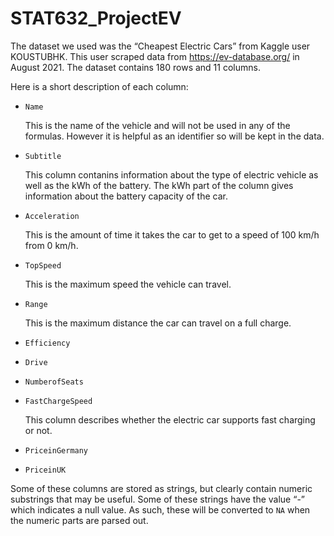# STAT632_ProjectEV

The dataset we used was the “Cheapest Electric Cars” from Kaggle user KOUSTUBHK. This user scraped data from https://ev-database.org/ in August 2021. The dataset contains 180 rows and 11 columns.

Here is a short description of each column:

* `Name`

    This is the name of the vehicle and will not be used in any of the formulas. However it is helpful as an identifier so will be kept in the data.

* `Subtitle`


    This column contanins information about the type of electric vehicle as well as the kWh of the battery. The kWh part of the column gives information about the battery capacity of the car.

* `Acceleration`

    This is the amount of time it takes the car to get to a speed of 100 km/h from 0 km/h.

* `TopSpeed`

    This is the maximum speed the vehicle can travel.

* `Range`

    This is the maximum distance the car can travel on a full charge.

* `Efficiency`

* `Drive`

* `NumberofSeats`  

* `FastChargeSpeed`

    This column describes whether the electric car supports fast charging or not.
   
* `PriceinGermany`

* `PriceinUK`

Some of these columns are stored as strings, but clearly contain numeric substrings that may be useful. Some of these strings have the value “-” which indicates a null value. As such, these will be converted to `NA` when the numeric parts are parsed out.
